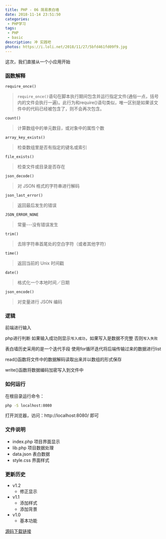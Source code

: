 ```yaml
---
title: PHP - 06 简易表白墙
date: 2018-11-14 23:51:50
categories:
 - PHP学习
tags:
 - PHP
 - basic
description: 冲 实践吧
photos: https://i.loli.net/2018/11/27/5bfd461fd09f9.jpg
---
```


这次，我们直接从一个小应用开始

### 函数解释

`require_once()`
>`require_once()`语句在脚本执行期间包含并运行指定文件(通俗一点，括号内的文件会执行一遍)。此行为和require()语句类似，唯一区别是如果该文件中的代码已经被包含了，则不会再次包含。

`count()`
>计算数组中的单元数目，或对象中的属性个数

`array_key_exists()`
>检查数组里是否有指定的键名或索引

`file_exists()`
>检查文件或目录是否存在

`json_decode()`
>对 JSON 格式的字符串进行解码

`json_last_error()`
>返回最后发生的错误

`JSON_ERROR_NONE`
>常量---没有错误发生

`trim()`
>去除字符串首尾处的空白字符（或者其他字符）

`time()`
>返回当前的 Unix 时间戳

`date()`
>格式化一个本地时间／日期

`json_encode()`
>对变量进行 JSON 编码

### 逻辑

前端进行输入

php进行判断 如果输入成功则显示`写入成功`，如果写入是数据不完整 否则`写入失败`

表白墙历史采用的是一个迭代手段 使用for循环迭代将后端传输过来的数据进行list

read()函数将文件中的数据解码读取出来并以数组的形式保存

write()函数将数据编码加密写入到文件中


### 如何运行

在根目录运行命令：

```bash
php -S localhost:8080
```

打开浏览器，访问：http://localhost:8080/ 即可

### 文件说明

- index.php 项目界面显示
- lib.php 项目数据处理
- data.json 表白数据
- style.css 界面样式

### 更新历史

- v1.2
    - 修正显示
- v1.1 
    - 添加样式
    - 添加背景
- v1.0 
    - 基本功能

[源码下载链接](https://www.lanzous.com/i2e4dzi)